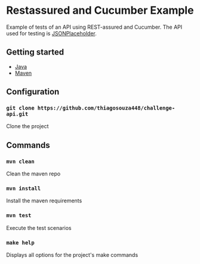 # Restassured and Cucumber Example

Example of tests of an API using REST-assured and Cucumber. The API used for testing is [JSONPlaceholder](https://jsonplaceholder.typicode.com/).

## Getting started

- [Java](https://www.java.com/en/)<br>
- [Maven](https://maven.apache.org/)<br>

## Configuration

### `git clone https://github.com/thiagosouza448/challenge-api.git`

Clone the project

## Commands

### `mvn clean`

Clean the maven repo

### `mvn install`

Install the maven requirements

### `mvn test`

Execute the test scenarios

### `make help`

Displays all options for the project's make commands
